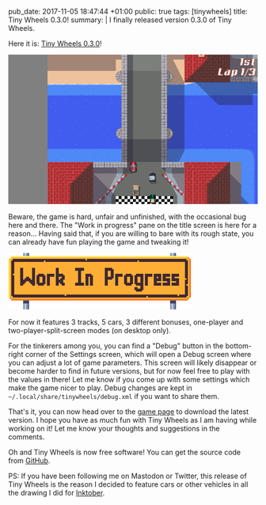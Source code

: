 pub_date: 2017-11-05 18:47:44 +01:00
public: true
tags: [tinywheels]
title: Tiny Wheels 0.3.0!
summary: |
    I finally released version 0.3.0 of Tiny Wheels.

Here it is: [Tiny Wheels 0.3.0][tw]!

![Screenshot](/projects/tinywheels/0.3.0/tsm-start.png)

Beware, the game is hard, unfair and unfinished, with the occasional bug here and there. The "Work in progress" pane on the title screen is here for a reason... Having said that, if you are willing to bare with its rough state, you can already have fun playing the game and tweaking it!

![Work In Progress](wip.png)

For now it features 3 tracks, 5 cars, 3 different bonuses, one-player and two-player-split-screen modes (on desktop only).

For the tinkerers among you, you can find a "Debug" button in the bottom-right corner of the Settings screen, which will open a Debug screen where you can adjust a lot of game parameters. This screen will likely disappear or become harder to find in future versions, but for now feel free to play with the values in there! Let me know if you come up with some settings which make the game nicer to play. Debug changes are kept in `~/.local/share/tinywheels/debug.xml` if you want to share them.

That's it, you can now head over to the [game page][tw] to download the latest version. I hope you have as much fun with Tiny Wheels as I am having while working on it! Let me know your thoughts and suggestions in the comments.

Oh and Tiny Wheels is now free software! You can get the source code from [GitHub][gh].

PS: If you have been following me on Mastodon or Twitter, this release of Tiny Wheels is the reason I decided to feature cars or other vehicles in all the drawing I did for [Inktober](../inktober).

[gh]: https://github.com/agateau/tinywheels
[tw]: /projects/tinywheels

